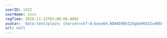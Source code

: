 ```yaml
---
userID: 1422
userName: zxcv
regTime: 2018-11-13T03:08:00.000Z
avatar: 'data:text/plain; charset=utf-8;base64,NDA0IHBhZ2Ugbm90IGZvdW5kCg=='
url: null
---
```



